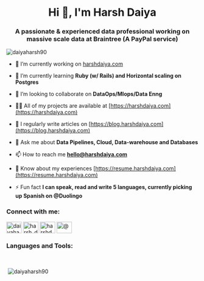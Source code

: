 <h1 align="center">Hi 👋, I'm Harsh Daiya</h1>
<h3 align="center">A passionate & experienced data professional working on massive scale data at Braintree (A PayPal service)</h3>

<p align="left"> <img src="https://komarev.com/ghpvc/?username=daiyaharsh90&label=Profile%20views&color=0e75b6&style=flat" alt="daiyaharsh90" /> </p>

- 🔭 I’m currently working on [harshdaiya.com](https://harshdaiya.com)

- 🌱 I’m currently learning **Ruby (w/ Rails) and Horizontal scaling on Postgres**

- 👯 I’m looking to collaborate on **DataOps/Mlops/Data Enng**

- 👨‍💻 All of my projects are available at [https://harshdaiya.com](https://harshdaiya.com)

- 📝 I regularly write articles on [https://blog.harshdaiya.com](https://blog.harshdaiya.com)

- 💬 Ask me about **Data Pipelines, Cloud, Data-warehouse and Databases**

- 📫 How to reach me **hello@harshdaiya.com**

- 📄 Know about my experiences [https://resume.harshdaiya.com](https://resume.harshdaiya.com)

- ⚡ Fun fact **I can speak, read and write 5 languages, currently picking up Spanish on @Duolingo**

<h3 align="left">Connect with me:</h3>
<p align="left">
<a href="https://dev.to/daiyaharsh90" target="blank"><img align="center" src="https://raw.githubusercontent.com/rahuldkjain/github-profile-readme-generator/master/src/images/icons/Social/devto.svg" alt="daiyaharsh90" height="30" width="40" /></a>
<a href="https://twitter.com/harsh_daiya" target="blank"><img align="center" src="https://raw.githubusercontent.com/rahuldkjain/github-profile-readme-generator/master/src/images/icons/Social/twitter.svg" alt="harsh_daiya" height="30" width="40" /></a>
<a href="https://linkedin.com/in/harshdaiya" target="blank"><img align="center" src="https://raw.githubusercontent.com/rahuldkjain/github-profile-readme-generator/master/src/images/icons/Social/linked-in-alt.svg" alt="harshdaiya" height="30" width="40" /></a>
<a href="https://medium.com/@" target="blank"><img align="center" src="https://raw.githubusercontent.com/rahuldkjain/github-profile-readme-generator/master/src/images/icons/Social/medium.svg" alt="@" height="30" width="40" /></a>
</p>

<h3 align="left">Languages and Tools:</h3>

<p dir="auto"><a target="_blank" rel="noopener noreferrer nofollow" href="https://camo.githubusercontent.com/115851705817be297409954f33d4ef4ebb73c24230e539ab0d9c2a1a985c6691/68747470733a2f2f696d672e736869656c64732e696f2f62616467652f507974686f6e2d3337373641423f7374796c653d666c6174266c6f676f3d707974686f6e266c6f676f436f6c6f723d7768697465"><img src="https://camo.githubusercontent.com/115851705817be297409954f33d4ef4ebb73c24230e539ab0d9c2a1a985c6691/68747470733a2f2f696d672e736869656c64732e696f2f62616467652f507974686f6e2d3337373641423f7374796c653d666c6174266c6f676f3d707974686f6e266c6f676f436f6c6f723d7768697465" alt="" data-canonical-src="https://img.shields.io/badge/Python-3776AB?style=flat&amp;logo=python&amp;logoColor=white" style="max-width: 100%;"></a>
<a target="_blank" rel="noopener noreferrer nofollow" href="https://camo.githubusercontent.com/edd8e3bac90211f0ff543bb4a902d8ca9b87f7cde7b1fa8187124181ae7e43c1/68747470733a2f2f696d672e736869656c64732e696f2f62616467652f506f737467726553514c2d3333363739313f7374796c653d666c6174266c6f676f3d706f737467726573716c266c6f676f436f6c6f723d7768697465"><img src="https://camo.githubusercontent.com/edd8e3bac90211f0ff543bb4a902d8ca9b87f7cde7b1fa8187124181ae7e43c1/68747470733a2f2f696d672e736869656c64732e696f2f62616467652f506f737467726553514c2d3333363739313f7374796c653d666c6174266c6f676f3d706f737467726573716c266c6f676f436f6c6f723d7768697465" alt="" data-canonical-src="https://img.shields.io/badge/PostgreSQL-336791?style=flat&amp;logo=postgresql&amp;logoColor=white" style="max-width: 100%;"></a>
<a target="_blank" rel="noopener noreferrer nofollow" href="https://camo.githubusercontent.com/30a1e8dde1c41eb25895a24008e675e93602ddf06e8b49de3861cb3df5960242/68747470733a2f2f696d672e736869656c64732e696f2f62616467652f4d7953514c2d3434373941313f7374796c653d666c6174266c6f676f3d6d7973716c266c6f676f436f6c6f723d7768697465"><img src="https://camo.githubusercontent.com/30a1e8dde1c41eb25895a24008e675e93602ddf06e8b49de3861cb3df5960242/68747470733a2f2f696d672e736869656c64732e696f2f62616467652f4d7953514c2d3434373941313f7374796c653d666c6174266c6f676f3d6d7973716c266c6f676f436f6c6f723d7768697465" alt="" data-canonical-src="https://img.shields.io/badge/MySQL-4479A1?style=flat&amp;logo=mysql&amp;logoColor=white" style="max-width: 100%;"></a>
<a target="_blank" rel="noopener noreferrer nofollow" href="https://camo.githubusercontent.com/3cfc6f7c2aa630a14028fd24a7f15831f2996960481c751821966c9989507d5a/68747470733a2f2f696d672e736869656c64732e696f2f62616467652f4b61666b612d3233314632303f7374796c653d666c6174266c6f676f3d6170616368652d6b61666b61266c6f676f436f6c6f723d7768697465"><img src="https://camo.githubusercontent.com/3cfc6f7c2aa630a14028fd24a7f15831f2996960481c751821966c9989507d5a/68747470733a2f2f696d672e736869656c64732e696f2f62616467652f4b61666b612d3233314632303f7374796c653d666c6174266c6f676f3d6170616368652d6b61666b61266c6f676f436f6c6f723d7768697465" alt="" data-canonical-src="https://img.shields.io/badge/Kafka-231F20?style=flat&amp;logo=apache-kafka&amp;logoColor=white" style="max-width: 100%;"></a>
<a target="_blank" rel="noopener noreferrer nofollow" href="https://camo.githubusercontent.com/26addd1cdfa3dd132338f0c07c31a79a2107cf1facaf3cc97a8899b4a4884c3d/68747470733a2f2f696d672e736869656c64732e696f2f62616467652f4d6f6e676f44422d3437413234383f7374796c653d666c6174266c6f676f3d6d6f6e676f6462266c6f676f436f6c6f723d7768697465"><img src="https://camo.githubusercontent.com/26addd1cdfa3dd132338f0c07c31a79a2107cf1facaf3cc97a8899b4a4884c3d/68747470733a2f2f696d672e736869656c64732e696f2f62616467652f4d6f6e676f44422d3437413234383f7374796c653d666c6174266c6f676f3d6d6f6e676f6462266c6f676f436f6c6f723d7768697465" alt="" data-canonical-src="https://img.shields.io/badge/MongoDB-47A248?style=flat&amp;logo=mongodb&amp;logoColor=white" style="max-width: 100%;"></a>
<a target="_blank" rel="noopener noreferrer nofollow" href="https://camo.githubusercontent.com/ce30a5feaf1a0571290eb24f922a1aced5311b8de5023c39569c314ba94bb3a0/68747470733a2f2f696d672e736869656c64732e696f2f62616467652f43617373616e6472612d3132383742313f7374796c653d666c6174266c6f676f3d6170616368652d63617373616e647261266c6f676f436f6c6f723d7768697465"><img src="https://camo.githubusercontent.com/ce30a5feaf1a0571290eb24f922a1aced5311b8de5023c39569c314ba94bb3a0/68747470733a2f2f696d672e736869656c64732e696f2f62616467652f43617373616e6472612d3132383742313f7374796c653d666c6174266c6f676f3d6170616368652d63617373616e647261266c6f676f436f6c6f723d7768697465" alt="" data-canonical-src="https://img.shields.io/badge/Cassandra-1287B1?style=flat&amp;logo=apache-cassandra&amp;logoColor=white" style="max-width: 100%;"></a>
<a target="_blank" rel="noopener noreferrer nofollow" href="https://camo.githubusercontent.com/0d17ed235f8fd627152d5aa3ae8aaa37b53b35c6cc875440bdf7c65c11f569ad/68747470733a2f2f696d672e736869656c64732e696f2f62616467652f4157532d3233324633453f7374796c653d666c6174266c6f676f3d616d617a6f6e2d617773266c6f676f436f6c6f723d7768697465"><img src="https://camo.githubusercontent.com/0d17ed235f8fd627152d5aa3ae8aaa37b53b35c6cc875440bdf7c65c11f569ad/68747470733a2f2f696d672e736869656c64732e696f2f62616467652f4157532d3233324633453f7374796c653d666c6174266c6f676f3d616d617a6f6e2d617773266c6f676f436f6c6f723d7768697465" alt="" data-canonical-src="https://img.shields.io/badge/AWS-232F3E?style=flat&amp;logo=amazon-aws&amp;logoColor=white" style="max-width: 100%;"></a>
<a target="_blank" rel="noopener noreferrer nofollow" href="https://camo.githubusercontent.com/b805a54b7f37162e5b07252c1623207f1422443c4a41506a4c9353fca06d01bb/68747470733a2f2f696d672e736869656c64732e696f2f62616467652f476f6f676c655f436c6f75642d3432383546343f7374796c653d666c6174266c6f676f3d676f6f676c652d636c6f7564266c6f676f436f6c6f723d7768697465"><img src="https://camo.githubusercontent.com/b805a54b7f37162e5b07252c1623207f1422443c4a41506a4c9353fca06d01bb/68747470733a2f2f696d672e736869656c64732e696f2f62616467652f476f6f676c655f436c6f75642d3432383546343f7374796c653d666c6174266c6f676f3d676f6f676c652d636c6f7564266c6f676f436f6c6f723d7768697465" alt="" data-canonical-src="https://img.shields.io/badge/Google_Cloud-4285F4?style=flat&amp;logo=google-cloud&amp;logoColor=white" style="max-width: 100%;"></a>
<a target="_blank" rel="noopener noreferrer nofollow" href="https://camo.githubusercontent.com/87b254607d86d7af7cf15dc4dc3eef1e56fbb65870745e8c2f822d0bd393d15d/68747470733a2f2f696d672e736869656c64732e696f2f62616467652f446f636b65722d3234393645443f7374796c653d666c6174266c6f676f3d646f636b6572266c6f676f436f6c6f723d7768697465"><img src="https://camo.githubusercontent.com/87b254607d86d7af7cf15dc4dc3eef1e56fbb65870745e8c2f822d0bd393d15d/68747470733a2f2f696d672e736869656c64732e696f2f62616467652f446f636b65722d3234393645443f7374796c653d666c6174266c6f676f3d646f636b6572266c6f676f436f6c6f723d7768697465" alt="" data-canonical-src="https://img.shields.io/badge/Docker-2496ED?style=flat&amp;logo=docker&amp;logoColor=white" style="max-width: 100%;"></a>
<a target="_blank" rel="noopener noreferrer nofollow" href="https://camo.githubusercontent.com/d66b24bb9ae19c9bd3f13fd792b2999d592bc15e50efbeeb9dba1769399828c3/68747470733a2f2f696d672e736869656c64732e696f2f62616467652f4769742d4630353033323f7374796c653d666c6174266c6f676f3d676974266c6f676f436f6c6f723d7768697465"><img src="https://camo.githubusercontent.com/d66b24bb9ae19c9bd3f13fd792b2999d592bc15e50efbeeb9dba1769399828c3/68747470733a2f2f696d672e736869656c64732e696f2f62616467652f4769742d4630353033323f7374796c653d666c6174266c6f676f3d676974266c6f676f436f6c6f723d7768697465" alt="" data-canonical-src="https://img.shields.io/badge/Git-F05032?style=flat&amp;logo=git&amp;logoColor=white" style="max-width: 100%;"></a>
<a target="_blank" rel="noopener noreferrer nofollow" href="https://camo.githubusercontent.com/5f1c6b93302f5f0f9074c5f6c98a3cd03440195cc91876be06a35a846e1d8c34/68747470733a2f2f696d672e736869656c64732e696f2f62616467652f6462742d4646364636313f7374796c653d666c6174266c6f676f3d646274266c6f676f436f6c6f723d7768697465"><img src="https://camo.githubusercontent.com/5f1c6b93302f5f0f9074c5f6c98a3cd03440195cc91876be06a35a846e1d8c34/68747470733a2f2f696d672e736869656c64732e696f2f62616467652f6462742d4646364636313f7374796c653d666c6174266c6f676f3d646274266c6f676f436f6c6f723d7768697465" alt="" data-canonical-src="https://img.shields.io/badge/dbt-FF6F61?style=flat&amp;logo=dbt&amp;logoColor=white" style="max-width: 100%;"></a>
<a target="_blank" rel="noopener noreferrer nofollow" href="https://camo.githubusercontent.com/a60b2271453dc86bda584771c87e6c21e0eada70b23b31440c8e9462ea93b4b4/68747470733a2f2f696d672e736869656c64732e696f2f62616467652f537061726b2d4532354131433f7374796c653d666c6174266c6f676f3d6170616368652d737061726b266c6f676f436f6c6f723d7768697465"><img src="https://camo.githubusercontent.com/a60b2271453dc86bda584771c87e6c21e0eada70b23b31440c8e9462ea93b4b4/68747470733a2f2f696d672e736869656c64732e696f2f62616467652f537061726b2d4532354131433f7374796c653d666c6174266c6f676f3d6170616368652d737061726b266c6f676f436f6c6f723d7768697465" alt="" data-canonical-src="https://img.shields.io/badge/Spark-E25A1C?style=flat&amp;logo=apache-spark&amp;logoColor=white" style="max-width: 100%;"></a>
<a target="_blank" rel="noopener noreferrer nofollow" href="https://camo.githubusercontent.com/375fc45b06c54bd9831b864bc310330e75398182827a5fb51c2734a334eaf8e7/68747470733a2f2f696d672e736869656c64732e696f2f62616467652f44617461627269636b732d4646333632313f7374796c653d666c6174266c6f676f3d64617461627269636b73266c6f676f436f6c6f723d7768697465"><img src="https://camo.githubusercontent.com/375fc45b06c54bd9831b864bc310330e75398182827a5fb51c2734a334eaf8e7/68747470733a2f2f696d672e736869656c64732e696f2f62616467652f44617461627269636b732d4646333632313f7374796c653d666c6174266c6f676f3d64617461627269636b73266c6f676f436f6c6f723d7768697465" alt="" data-canonical-src="https://img.shields.io/badge/Databricks-FF3621?style=flat&amp;logo=databricks&amp;logoColor=white" style="max-width: 100%;"></a>
<a target="_blank" rel="noopener noreferrer nofollow" href="https://camo.githubusercontent.com/3b4098e428262315b8c73e99dd418fa9a311199e8e133bf634c3f4a77680ce03/68747470733a2f2f696d672e736869656c64732e696f2f62616467652f536e6f77666c616b652d3239423545383f7374796c653d666c6174266c6f676f3d736e6f77666c616b65266c6f676f436f6c6f723d7768697465"><img src="https://camo.githubusercontent.com/3b4098e428262315b8c73e99dd418fa9a311199e8e133bf634c3f4a77680ce03/68747470733a2f2f696d672e736869656c64732e696f2f62616467652f536e6f77666c616b652d3239423545383f7374796c653d666c6174266c6f676f3d736e6f77666c616b65266c6f676f436f6c6f723d7768697465" alt="" data-canonical-src="https://img.shields.io/badge/Snowflake-29B5E8?style=flat&amp;logo=snowflake&amp;logoColor=white" style="max-width: 100%;"></a>
<a target="_blank" rel="noopener noreferrer nofollow" href="https://camo.githubusercontent.com/7ce424a720e4452bfbd3e7fcf6f607fb96b285a6f30df6961b11c7143bccedd8/68747470733a2f2f696d672e736869656c64732e696f2f62616467652f4a6176615363726970742d4637444631453f7374796c653d666c6174266c6f676f3d6a617661736372697074266c6f676f436f6c6f723d626c61636b"><img src="https://camo.githubusercontent.com/7ce424a720e4452bfbd3e7fcf6f607fb96b285a6f30df6961b11c7143bccedd8/68747470733a2f2f696d672e736869656c64732e696f2f62616467652f4a6176615363726970742d4637444631453f7374796c653d666c6174266c6f676f3d6a617661736372697074266c6f676f436f6c6f723d626c61636b" alt="" data-canonical-src="https://img.shields.io/badge/JavaScript-F7DF1E?style=flat&amp;logo=javascript&amp;logoColor=black" style="max-width: 100%;"></a>
<a target="_blank" rel="noopener noreferrer nofollow" href="https://camo.githubusercontent.com/e28325d84a0828f5dee638890de7af3dd8218f25095a472b5376c28db0371cfc/68747470733a2f2f696d672e736869656c64732e696f2f62616467652f466173744150492d3030393638383f7374796c653d666c6174266c6f676f3d66617374617069266c6f676f436f6c6f723d7768697465"><img src="https://camo.githubusercontent.com/e28325d84a0828f5dee638890de7af3dd8218f25095a472b5376c28db0371cfc/68747470733a2f2f696d672e736869656c64732e696f2f62616467652f466173744150492d3030393638383f7374796c653d666c6174266c6f676f3d66617374617069266c6f676f436f6c6f723d7768697465" alt="" data-canonical-src="https://img.shields.io/badge/FastAPI-009688?style=flat&amp;logo=fastapi&amp;logoColor=white" style="max-width: 100%;"></a>
<a target="_blank" rel="noopener noreferrer nofollow" href="https://camo.githubusercontent.com/7a87952956d4c9aed8d2cb92d572a601989e5f11849a9011be1c16fc2023f455/68747470733a2f2f696d672e736869656c64732e696f2f62616467652f4772617068514c2d4534333441413f7374796c653d666c6174266c6f676f3d6772617068716c266c6f676f436f6c6f723d7768697465"><img src="https://camo.githubusercontent.com/7a87952956d4c9aed8d2cb92d572a601989e5f11849a9011be1c16fc2023f455/68747470733a2f2f696d672e736869656c64732e696f2f62616467652f4772617068514c2d4534333441413f7374796c653d666c6174266c6f676f3d6772617068716c266c6f676f436f6c6f723d7768697465" alt="" data-canonical-src="https://img.shields.io/badge/GraphQL-E434AA?style=flat&amp;logo=graphql&amp;logoColor=white" style="max-width: 100%;"></a>
<a target="_blank" rel="noopener noreferrer nofollow" href="https://camo.githubusercontent.com/fdfbe0fd6ccb96df9ae9a2662d7ee5f8199b5626a56ea61fb5ca346296c1b89c/68747470733a2f2f696d672e736869656c64732e696f2f62616467652f5465727261666f726d2d3742343242433f7374796c653d666c6174266c6f676f3d7465727261666f726d266c6f676f436f6c6f723d7768697465"><img src="https://camo.githubusercontent.com/fdfbe0fd6ccb96df9ae9a2662d7ee5f8199b5626a56ea61fb5ca346296c1b89c/68747470733a2f2f696d672e736869656c64732e696f2f62616467652f5465727261666f726d2d3742343242433f7374796c653d666c6174266c6f676f3d7465727261666f726d266c6f676f436f6c6f723d7768697465" alt="" data-canonical-src="https://img.shields.io/badge/Terraform-7B42BC?style=flat&amp;logo=terraform&amp;logoColor=white" style="max-width: 100%;"></a>
<a target="_blank" rel="noopener noreferrer nofollow" href="https://camo.githubusercontent.com/7aa4015215867603ae3fb424f40b9b1bfc28dd86860b780cc81b13fb09c30ac0/68747470733a2f2f696d672e736869656c64732e696f2f62616467652f4e6946692d3031373038313f7374796c653d666c6174266c6f676f3d6170616368652d6e696669266c6f676f436f6c6f723d7768697465"><img src="https://camo.githubusercontent.com/7aa4015215867603ae3fb424f40b9b1bfc28dd86860b780cc81b13fb09c30ac0/68747470733a2f2f696d672e736869656c64732e696f2f62616467652f4e6946692d3031373038313f7374796c653d666c6174266c6f676f3d6170616368652d6e696669266c6f676f436f6c6f723d7768697465" alt="" data-canonical-src="https://img.shields.io/badge/NiFi-017081?style=flat&amp;logo=apache-nifi&amp;logoColor=white" style="max-width: 100%;"></a>
<a target="_blank" rel="noopener noreferrer nofollow" href="https://camo.githubusercontent.com/2cbe5a6f090b62a9f24a492c17c93edc070e7b0bc891e4fa80e81675a0a755ff/68747470733a2f2f696d672e736869656c64732e696f2f62616467652f4861646f6f702d4441413532303f7374796c653d666c6174266c6f676f3d6861646f6f70266c6f676f436f6c6f723d7768697465"><img src="https://camo.githubusercontent.com/2cbe5a6f090b62a9f24a492c17c93edc070e7b0bc891e4fa80e81675a0a755ff/68747470733a2f2f696d672e736869656c64732e696f2f62616467652f4861646f6f702d4441413532303f7374796c653d666c6174266c6f676f3d6861646f6f70266c6f676f436f6c6f723d7768697465" alt="" data-canonical-src="https://img.shields.io/badge/Hadoop-DAA520?style=flat&amp;logo=hadoop&amp;logoColor=white" style="max-width: 100%;"></a>
<a target="_blank" rel="noopener noreferrer nofollow" href="https://camo.githubusercontent.com/a2f8521391e321873829ed512e6aab7ab6715b33b3311e9ce0652375aa2e7eeb/68747470733a2f2f696d672e736869656c64732e696f2f62616467652f4d616368696e655f4c6561726e696e672d4646364636313f7374796c653d666c6174266c6f676f436f6c6f723d7768697465"><img src="https://camo.githubusercontent.com/a2f8521391e321873829ed512e6aab7ab6715b33b3311e9ce0652375aa2e7eeb/68747470733a2f2f696d672e736869656c64732e696f2f62616467652f4d616368696e655f4c6561726e696e672d4646364636313f7374796c653d666c6174266c6f676f436f6c6f723d7768697465" alt="" data-canonical-src="https://img.shields.io/badge/Machine_Learning-FF6F61?style=flat&amp;logoColor=white" style="max-width: 100%;"></a>
<a target="_blank" rel="noopener noreferrer nofollow" href="https://camo.githubusercontent.com/0252387a5d24177850a1460f2a99965270b9c83013c03270142b80bef5e29c9c/68747470733a2f2f696d672e736869656c64732e696f2f62616467652f53514c5f5365727665722d4343323932373f7374796c653d666c6174266c6f676f3d6d6963726f736f66742d73716c2d736572766572266c6f676f436f6c6f723d7768697465"><img src="https://camo.githubusercontent.com/0252387a5d24177850a1460f2a99965270b9c83013c03270142b80bef5e29c9c/68747470733a2f2f696d672e736869656c64732e696f2f62616467652f53514c5f5365727665722d4343323932373f7374796c653d666c6174266c6f676f3d6d6963726f736f66742d73716c2d736572766572266c6f676f436f6c6f723d7768697465" alt="" data-canonical-src="https://img.shields.io/badge/SQL_Server-CC2927?style=flat&amp;logo=microsoft-sql-server&amp;logoColor=white" style="max-width: 100%;"></a>
<a target="_blank" rel="noopener noreferrer nofollow" href="https://camo.githubusercontent.com/1063b85e59ecb8a4058d6dc3e7e710c003d2b12b4c978e13a821699268eba798/68747470733a2f2f696d672e736869656c64732e696f2f62616467652f4f7261636c655f44422d4638303030303f7374796c653d666c6174266c6f676f3d6f7261636c65266c6f676f436f6c6f723d7768697465"><img src="https://camo.githubusercontent.com/1063b85e59ecb8a4058d6dc3e7e710c003d2b12b4c978e13a821699268eba798/68747470733a2f2f696d672e736869656c64732e696f2f62616467652f4f7261636c655f44422d4638303030303f7374796c653d666c6174266c6f676f3d6f7261636c65266c6f676f436f6c6f723d7768697465" alt="" data-canonical-src="https://img.shields.io/badge/Oracle_DB-F80000?style=flat&amp;logo=oracle&amp;logoColor=white" style="max-width: 100%;"></a>
<a target="_blank" rel="noopener noreferrer nofollow" href="https://camo.githubusercontent.com/ab73595bc663c79d5e2e693e1e6cf7aad7a6968d03b6746f8a82f0551f1529b3/68747470733a2f2f696d672e736869656c64732e696f2f62616467652f416972666c6f772d3031374345453f7374796c653d666c6174266c6f676f3d6170616368652d616972666c6f77266c6f676f436f6c6f723d7768697465"><img src="https://camo.githubusercontent.com/ab73595bc663c79d5e2e693e1e6cf7aad7a6968d03b6746f8a82f0551f1529b3/68747470733a2f2f696d672e736869656c64732e696f2f62616467652f416972666c6f772d3031374345453f7374796c653d666c6174266c6f676f3d6170616368652d616972666c6f77266c6f676f436f6c6f723d7768697465" alt="" data-canonical-src="https://img.shields.io/badge/Airflow-017CEE?style=flat&amp;logo=apache-airflow&amp;logoColor=white" style="max-width: 100%;"></a>
<a target="_blank" rel="noopener noreferrer nofollow" href="https://camo.githubusercontent.com/734f42a0d4d7a1a46ec45f8435f0f304cbf57c75d77bf359016500c41351da98/68747470733a2f2f696d672e736869656c64732e696f2f62616467652f4b756265726e657465732d3332364345353f7374796c653d666c6174266c6f676f3d6b756265726e65746573266c6f676f436f6c6f723d7768697465"><img src="https://camo.githubusercontent.com/734f42a0d4d7a1a46ec45f8435f0f304cbf57c75d77bf359016500c41351da98/68747470733a2f2f696d672e736869656c64732e696f2f62616467652f4b756265726e657465732d3332364345353f7374796c653d666c6174266c6f676f3d6b756265726e65746573266c6f676f436f6c6f723d7768697465" alt="" data-canonical-src="https://img.shields.io/badge/Kubernetes-326CE5?style=flat&amp;logo=kubernetes&amp;logoColor=white" style="max-width: 100%;"></a>
<a target="_blank" rel="noopener noreferrer nofollow" href="https://camo.githubusercontent.com/5dfccedaab0ad57bf0b38109705ba0074ec1e2e30f595f257e16bfd5cb6cc822/68747470733a2f2f696d672e736869656c64732e696f2f62616467652f5461626c6561752d4539373632373f7374796c653d666c6174266c6f676f3d7461626c656175266c6f676f436f6c6f723d7768697465"><img src="https://camo.githubusercontent.com/5dfccedaab0ad57bf0b38109705ba0074ec1e2e30f595f257e16bfd5cb6cc822/68747470733a2f2f696d672e736869656c64732e696f2f62616467652f5461626c6561752d4539373632373f7374796c653d666c6174266c6f676f3d7461626c656175266c6f676f436f6c6f723d7768697465" alt="" data-canonical-src="https://img.shields.io/badge/Tableau-E97627?style=flat&amp;logo=tableau&amp;logoColor=white" style="max-width: 100%;"></a>
<a target="_blank" rel="noopener noreferrer nofollow" href="https://camo.githubusercontent.com/70c415d8b5a5208395a662fe6e78cd9ec28d28ec7d696abf520d6f3fcb006a1a/68747470733a2f2f696d672e736869656c64732e696f2f62616467652f4c6f6f6b65722d3030303030303f7374796c653d666c6174266c6f676f3d6c6f6f6b6572266c6f676f436f6c6f723d7768697465"><img src="https://camo.githubusercontent.com/70c415d8b5a5208395a662fe6e78cd9ec28d28ec7d696abf520d6f3fcb006a1a/68747470733a2f2f696d672e736869656c64732e696f2f62616467652f4c6f6f6b65722d3030303030303f7374796c653d666c6174266c6f676f3d6c6f6f6b6572266c6f676f436f6c6f723d7768697465" alt="" data-canonical-src="https://img.shields.io/badge/Looker-000000?style=flat&amp;logo=looker&amp;logoColor=white" style="max-width: 100%;"></a></p>



<p>&nbsp;<img align="center" src="https://github-readme-stats.vercel.app/api?username=daiyaharsh90&show_icons=true&locale=en" alt="daiyaharsh90" /></p>
